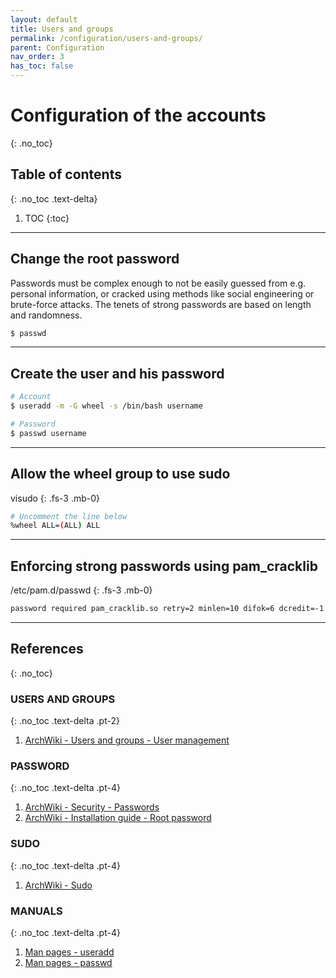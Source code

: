 ```yaml
---
layout: default
title: Users and groups
permalink: /configuration/users-and-groups/
parent: Configuration
nav_order: 3
has_toc: false
---
```


# Configuration of the accounts
{: .no_toc}

## Table of contents
{: .no_toc .text-delta}

1. TOC
{:toc}

---

## Change the root password

Passwords must be complex enough to not be easily guessed from e.g. personal information, or cracked using methods like social engineering or brute-force attacks. The tenets of strong passwords are based on length and randomness.

```bash
$ passwd
```

---

## Create the user and his password

```bash
# Account
$ useradd -m -G wheel -s /bin/bash username

# Password
$ passwd username
```

---

## Allow the wheel group to use sudo

visudo
{: .fs-3 .mb-0}

```bash
# Uncomment the line below
%wheel ALL=(ALL) ALL
```

---

## Enforcing strong passwords using pam_cracklib

/etc/pam.d/passwd
{: .fs-3 .mb-0}

```bash
password required pam_cracklib.so retry=2 minlen=10 difok=6 dcredit=-1 ucredit=-1 ocredit=-1 lcredit=-1
```

---

## References
{: .no_toc}

### USERS AND GROUPS
{: .no_toc .text-delta .pt-2}

1. [ArchWiki - Users and groups - User management](https://wiki.archlinux.org/index.php/Users_and_groups#User_management)

### PASSWORD
{: .no_toc .text-delta .pt-4}

1. [ArchWiki - Security - Passwords](https://wiki.archlinux.org/index.php/Security#Passwords)
1. [ArchWiki - Installation guide - Root password](https://wiki.archlinux.org/index.php/Installation_guide#Root_password)

### SUDO
{: .no_toc .text-delta .pt-4}

1. [ArchWiki - Sudo](https://wiki.archlinux.org/index.php/Sudo)

### MANUALS
{: .no_toc .text-delta .pt-4}

1. [Man pages - useradd](https://jlk.fjfi.cvut.cz/arch/manpages/man/core/shadow/useradd.8.en)
1. [Man pages - passwd](https://jlk.fjfi.cvut.cz/arch/manpages/man/core/shadow/passwd.1.en)

